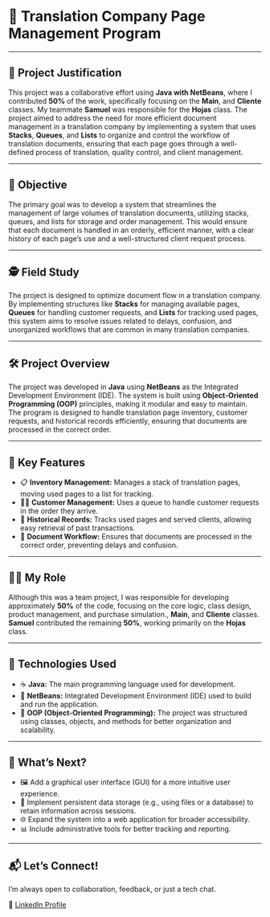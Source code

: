 # 📄 Translation Company Page Management Program

---

## 🧠 Project Justification

This project was a collaborative effort using **Java with NetBeans**, where I contributed **50%** of the work, specifically focusing on the **Main**, and **Cliente** classes. My teammate **Samuel** was responsible for the **Hojas** class. The project aimed to address the need for more efficient document management in a translation company by implementing a system that uses **Stacks**, **Queues**, and **Lists** to organize and control the workflow of translation documents, ensuring that each page goes through a well-defined process of translation, quality control, and client management.

---

## 🎯 Objective

The primary goal was to develop a system that streamlines the management of large volumes of translation documents, utilizing stacks, queues, and lists for storage and order management. This would ensure that each document is handled in an orderly, efficient manner, with a clear history of each page’s use and a well-structured client request process.

---

## 🕵️ Field Study

The project is designed to optimize document flow in a translation company. By implementing structures like **Stacks** for managing available pages, **Queues** for handling customer requests, and **Lists** for tracking used pages, this system aims to resolve issues related to delays, confusion, and unorganized workflows that are common in many translation companies.

---

## 🛠 Project Overview

The project was developed in **Java** using **NetBeans** as the Integrated Development Environment (IDE). The system is built using **Object-Oriented Programming (OOP)** principles, making it modular and easy to maintain. The program is designed to handle translation page inventory, customer requests, and historical records efficiently, ensuring that documents are processed in the correct order.

---

## 🔑 Key Features

- 📋 **Inventory Management:** Manages a stack of translation pages, moving used pages to a list for tracking.
- 🧑‍💼 **Customer Management:** Uses a queue to handle customer requests in the order they arrive.
- 🧾 **Historical Records:** Tracks used pages and served clients, allowing easy retrieval of past transactions.
- 🔄 **Document Workflow:** Ensures that documents are processed in the correct order, preventing delays and confusion.

---

## 👨‍💻 My Role

Although this was a team project, I was responsible for developing approximately **50%** of the code, focusing on the core logic, class design, product management, and purchase simulation., **Main**, and **Cliente** classes. **Samuel** contributed the remaining **50%**, working primarily on the **Hojas** class.

---

## 🧩 Technologies Used

- ☕ **Java:** The main programming language used for development.
- 🧱 **NetBeans:** Integrated Development Environment (IDE) used to build and run the application.
- 🧠 **OOP (Object-Oriented Programming):** The project was structured using classes, objects, and methods for better organization and scalability.

---

## 🚀 What’s Next?

- 🖼️ Add a graphical user interface (GUI) for a more intuitive user experience.
- 💾 Implement persistent data storage (e.g., using files or a database) to retain information across sessions.
- 🌐 Expand the system into a web application for broader accessibility.
- 📊 Include administrative tools for better tracking and reporting.

---

## 📬 Let’s Connect!

I’m always open to collaboration, feedback, or just a tech chat.

🔗 [LinkedIn Profile](https://www.linkedin.com/in/javier-ale-nu/)
